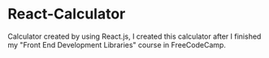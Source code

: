 # React-Calculator
Calculator created by using React.js,
I created this calculator after I finished my "Front End Development Libraries" course in FreeCodeCamp.
